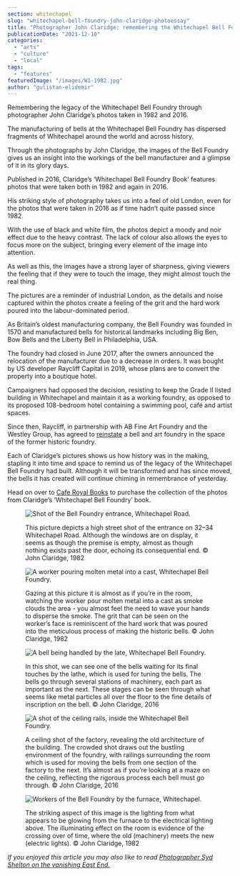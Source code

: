 ```yaml
---
section: whitechapel
slug: "whitechapel-bell-foundry-john-claridge-photoessay"
title: "Photographer John Claridge: remembering the Whitechapel Bell Foundry"
publicationDate: "2021-12-10"
categories: 
  - "arts"
  - "culture"
  - "local"
tags: 
  - "features"
featuredImage: "/images/W1-1982.jpg"
author: "gulistan-elidemir"
---
```


Remembering the legacy of the Whitechapel Bell Foundry through photographer John Claridge’s photos taken in 1982 and 2016.

The manufacturing of bells at the Whitechapel Bell Foundry has dispersed fragments of Whitechapel around the world and across history. 

Through the photographs by John Claridge, the images of the Bell Foundry gives us an insight into the workings of the bell manufacturer and a glimpse of it in its glory days. 

Published in 2016, Claridge’s ‘Whitechapel Bell Foundry Book’ features photos that were taken both in 1982 and again in 2016.

His striking style of photography takes us into a feel of old London, even for the photos that were taken in 2016 as if time hadn’t quite passed since 1982. 

With the use of black and white film, the photos depict a moody and noir effect due to the heavy contrast. The lack of colour also allows the eyes to focus more on the subject, bringing every element of the image into attention.

As well as this, the images have a strong layer of sharpness, giving viewers the feeling that if they were to touch the image, they might almost touch the real thing.

The pictures are a reminder of industrial London, as the details and noise captured within the photos create a feeling of the grit and the hard work poured into the labour-dominated period.

As Britain’s oldest manufacturing company, the Bell Foundry was founded in 1570 and manufactured bells for historical landmarks including Big Ben, Bow Bells and the Liberty Bell in Philadelphia, USA.

The foundry had closed in June 2017, after the owners announced the relocation of the manufacturer due to a decrease in orders. It was bought by US developer Raycliff Capital in 2019, whose plans are to convert the property into a boutique hotel. 

Campaigners had opposed the decision, resisting to keep the Grade II listed building in Whitechapel and maintain it as a working foundry, as opposed to its proposed 108-bedroom hotel containing a swimming pool, café and artist spaces.

Since then, Raycliff, in partnership with AB Fine Art Foundry and the Westley Group, has agreed to [reinstate](https://www.thebellfoundry.co.uk/) a bell and art foundry in the space of the former historic foundry.

Each of Claridge’s pictures shows us how history was in the making, stapling it into time and space to remind us of the legacy of the Whitechapel Bell Foundry had built. Although it will be transformed and has since moved, the bells it has created will continue chiming in remembrance of yesterday. 

Head on over to [Cafe Royal Books](https://www.caferoyalbooks.com/shop/whitechapel-bell-foundry-john-claridge) to purchase the collection of the photos from Claridge’s ‘Whitechapel Bell Foundry’ book.

<figure>

![Shot of the Bell Foundry entrance, Whitechapel Road.](/images/W1-1982.jpg)

<figcaption>

This picture depicts a high street shot of the entrance on 32–34 Whitechapel Road. Although the windows are on display, it seems as though the premise is empty, almost as though nothing exists past the door, echoing its consequential end. © John Claridge, 1982

</figcaption>

</figure>

<figure>

![A worker pouring molten metal into a cast, Whitechapel Bell Foundry.](/images/W2-1982.jpg)

<figcaption>

Gazing at this picture it is almost as if you’re in the room, watching the worker pour molten metal into a cast as smoke clouds the area - you almost feel the need to wave your hands to disperse the smoke. The grit that can be seen on the worker’s face is reminiscent of the hard work that was poured into the meticulous process of making the historic bells. © John Claridge, 1982

</figcaption>

</figure>

<figure>

![A bell being handled by the late, Whitechapel Bell Foundry.](/images/W7-2016.jpg)

<figcaption>

In this shot, we can see one of the bells waiting for its final touches by the lathe, which is used for tuning the bells. The bells go through several stations of machinery, each part as important as the next. These stages can be seen through what seems like metal particles all over the floor to the fine details of inscription on the bell. © John Claridge, 2016

</figcaption>

</figure>

<figure>

![A shot of the ceiling rails, inside the Whitechapel Bell Foundry.](/images/W14-2016.jpg)

<figcaption>

A ceiling shot of the factory, revealing the old architecture of the building. The crowded shot draws out the bustling environment of the foundry, with railings surrounding the room which is used for moving the bells from one section of the factory to the next. It’s almost as if you’re looking at a maze on the ceiling, reflecting the rigorous process each bell must go through. © John Claridge, 2016

</figcaption>

</figure>

<figure>

![Workers of the Bell Foundry by the furnace, Whitechapel.](/images/W10-1982.jpg)

<figcaption>

The striking aspect of this image is the lighting from what appears to be glowing from the furnace to the electrical lighting above. The illuminating effect on the room is evidence of the crossing over of time, where the old (machinery) meets the new (electric lights). © John Claridge, 1982

</figcaption>

</figure>

_If you enjoyed this article you may also like to read_ [_Photographer Syd Shelton on the vanishing East End._](https://whitechapellondon.co.uk/syd-shelton-photographer-east-end/)
